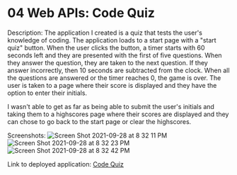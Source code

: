 # 04 Web APIs: Code Quiz
Description: The application I created is a quiz that tests the user's knowledge of coding. The application loads to a start page with a "start quiz" button. When the user clicks the button, a timer starts with 60 seconds left and they are presented with the first of five questions. When they answer the question, they are taken to the next question. If they answer incorrectly, then 10 seconds are subtracted from the clock. When all the questions are answered or the timer reaches 0, the game is over. The user is taken to a page where their score is displayed and they have the option to enter their initials. 

I wasn't able to get as far as being able to submit the user's initials and taking them to a highscores page where their scores are displayed and they can chose to go back to the start page or clear the highscores. 

Screenshots: 
![Screen Shot 2021-09-28 at 8 32 11 PM](https://user-images.githubusercontent.com/90110594/135187962-c8fa3b9c-f182-4dde-bc20-a32c926679b9.png)
![Screen Shot 2021-09-28 at 8 32 23 PM](https://user-images.githubusercontent.com/90110594/135187991-b121ac26-01f0-4f72-8d8a-bc3804298da7.png)
![Screen Shot 2021-09-28 at 8 32 42 PM](https://user-images.githubusercontent.com/90110594/135188000-e057ee1b-cb7a-41c1-bbc9-7b77341e95d1.png)

Link to deployed application: <a href="https://samibyers.github.io/code-quiz/" target="_blank">Code Quiz</a>

